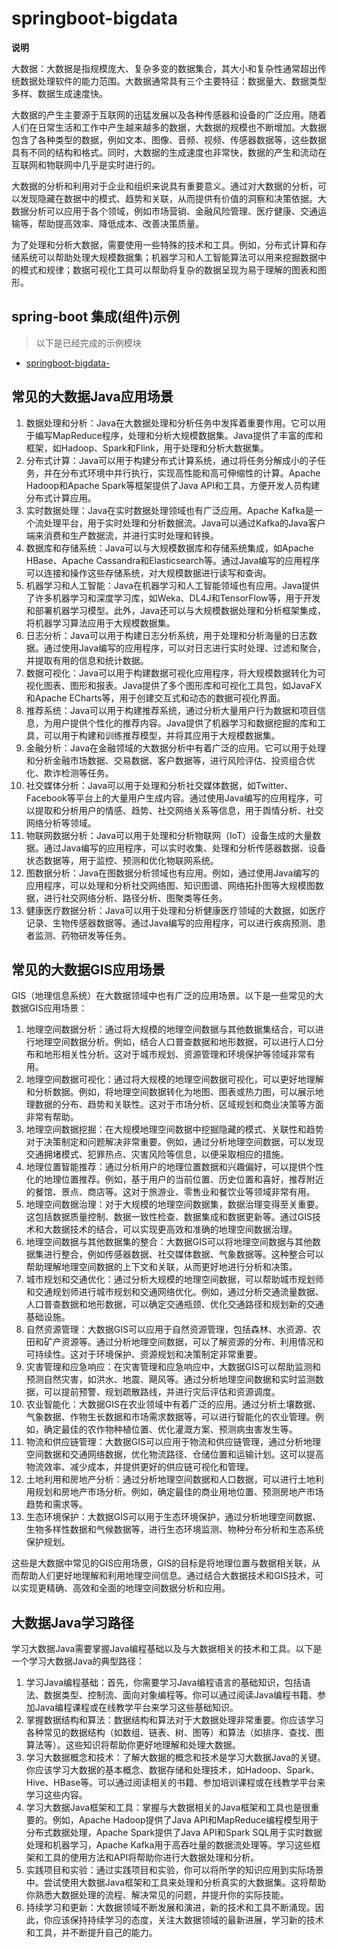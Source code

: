 # springboot-bigdata

**说明**

大数据：大数据是指规模庞大、复杂多变的数据集合，其大小和复杂性通常超出传统数据处理软件的能力范围。大数据通常具有三个主要特征：数据量大、数据类型多样、数据生成速度快。

大数据的产生主要源于互联网的迅猛发展以及各种传感器和设备的广泛应用。随着人们在日常生活和工作中产生越来越多的数据，大数据的规模也不断增加。大数据包含了各种类型的数据，例如文本、图像、音频、视频、传感器数据等，这些数据具有不同的结构和格式。同时，大数据的生成速度也非常快，数据的产生和流动在互联网和物联网中几乎是实时进行的。

大数据的分析和利用对于企业和组织来说具有重要意义。通过对大数据的分析，可以发现隐藏在数据中的模式、趋势和关联，从而提供有价值的洞察和决策依据。大数据分析可以应用于各个领域，例如市场营销、金融风险管理、医疗健康、交通运输等，帮助提高效率、降低成本、改善决策质量。

为了处理和分析大数据，需要使用一些特殊的技术和工具。例如，分布式计算和存储系统可以帮助处理大规模数据集；机器学习和人工智能算法可以用来挖掘数据中的模式和规律；数据可视化工具可以帮助将复杂的数据呈现为易于理解的图表和图形。


## spring-boot 集成(组件)示例

> 以下是已经完成的示例模块

- [springboot-bigdata- ](springboot-bigdata-)


## 常见的大数据Java应用场景

1. 数据处理和分析：Java在大数据处理和分析任务中发挥着重要作用。它可以用于编写MapReduce程序，处理和分析大规模数据集。Java提供了丰富的库和框架，如Hadoop、Spark和Flink，用于处理和分析大数据集。
2. 分布式计算：Java可以用于构建分布式计算系统，通过将任务分解成小的子任务，并在分布式环境中并行执行，实现高性能和高可伸缩性的计算。Apache Hadoop和Apache Spark等框架提供了Java API和工具，方便开发人员构建分布式计算应用。
3. 实时数据处理：Java在实时数据处理领域也有广泛应用。Apache Kafka是一个流处理平台，用于实时处理和分析数据流。Java可以通过Kafka的Java客户端来消费和生产数据流，并进行实时处理和转换。
4. 数据库和存储系统：Java可以与大规模数据库和存储系统集成，如Apache HBase、Apache Cassandra和Elasticsearch等。通过Java编写的应用程序可以连接和操作这些存储系统，对大规模数据进行读写和查询。
5. 机器学习和人工智能：Java在机器学习和人工智能领域也有应用。Java提供了许多机器学习和深度学习库，如Weka、DL4J和TensorFlow等，用于开发和部署机器学习模型。此外，Java还可以与大规模数据处理和分析框架集成，将机器学习算法应用于大规模数据集。
6. 日志分析：Java可以用于构建日志分析系统，用于处理和分析海量的日志数据。通过使用Java编写的应用程序，可以对日志进行实时处理、过滤和聚合，并提取有用的信息和统计数据。
7. 数据可视化：Java可以用于构建数据可视化应用程序，将大规模数据转化为可视化图表、图形和报表。Java提供了多个图形库和可视化工具包，如JavaFX和Apache ECharts等，用于创建交互式和动态的数据可视化界面。
8. 推荐系统：Java可以用于构建推荐系统，通过分析大量用户行为数据和项目信息，为用户提供个性化的推荐内容。Java提供了机器学习和数据挖掘的库和工具，可以用于构建和训练推荐模型，并将其应用于大规模数据集。
9. 金融分析：Java在金融领域的大数据分析中有着广泛的应用。它可以用于处理和分析金融市场数据、交易数据、客户数据等，进行风险评估、投资组合优化、欺诈检测等任务。
10. 社交媒体分析：Java可以用于处理和分析社交媒体数据，如Twitter、Facebook等平台上的大量用户生成内容。通过使用Java编写的应用程序，可以提取和分析用户的情感、趋势、社交网络关系等信息，用于舆情分析、社交网络分析等领域。
11. 物联网数据分析：Java可以用于处理和分析物联网（IoT）设备生成的大量数据。通过Java编写的应用程序，可以实时收集、处理和分析传感器数据、设备状态数据等，用于监控、预测和优化物联网系统。
12. 图数据分析：Java在图数据分析领域也有应用。例如，通过使用Java编写的应用程序，可以处理和分析社交网络图、知识图谱、网络拓扑图等大规模图数据，进行社交网络分析、路径分析、图聚类等任务。
13. 健康医疗数据分析：Java可以用于处理和分析健康医疗领域的大数据，如医疗记录、生物传感器数据等。通过Java编写的应用程序，可以进行疾病预测、患者监测、药物研发等任务。

## 常见的大数据GIS应用场景

GIS（地理信息系统）在大数据领域中也有广泛的应用场景。以下是一些常见的大数据GIS应用场景：

1. 地理空间数据分析：通过将大规模的地理空间数据与其他数据集结合，可以进行地理空间数据分析。例如，结合人口普查数据和地形数据，可以进行人口分布和地形相关性分析。这对于城市规划、资源管理和环境保护等领域非常有用。
2. 地理空间数据可视化：通过将大规模的地理空间数据可视化，可以更好地理解和分析数据。例如，将地理空间数据转化为地图、图表或热力图，可以展示地理数据的分布、趋势和关联性。这对于市场分析、区域规划和商业决策等方面非常有帮助。
3. 地理空间数据挖掘：在大规模地理空间数据中挖掘隐藏的模式、关联性和趋势对于决策制定和问题解决非常重要。例如，通过分析地理空间数据，可以发现交通拥堵模式、犯罪热点、灾害风险等信息，以便采取相应的措施。
4. 地理位置智能推荐：通过分析用户的地理位置数据和兴趣偏好，可以提供个性化的地理位置推荐。例如，基于用户的当前位置、历史位置和喜好，推荐附近的餐馆、景点、商店等。这对于旅游业、零售业和餐饮业等领域非常有用。
5. 地理空间数据治理：对于大规模的地理空间数据集，数据治理变得至关重要。这包括数据质量控制、数据一致性检查、数据集成和数据更新等。通过GIS技术和大数据技术的结合，可以实现更高效和准确的地理空间数据治理。
6. 地理空间数据与其他数据集的整合：大数据GIS可以将地理空间数据与其他数据集进行整合，例如传感器数据、社交媒体数据、气象数据等。这种整合可以帮助理解地理空间数据的上下文和关联，从而更好地进行分析和决策。
7. 城市规划和交通优化：通过分析大规模的地理空间数据，可以帮助城市规划师和交通规划师进行城市规划和交通网络优化。例如，通过分析交通流量数据、人口普查数据和地形数据，可以确定交通瓶颈、优化交通路径和规划新的交通基础设施。
8. 自然资源管理：大数据GIS可以应用于自然资源管理，包括森林、水资源、农田和矿产资源等。通过分析地理空间数据，可以了解资源的分布、利用情况和可持续性。这对于环境保护、资源规划和决策制定非常重要。
9. 灾害管理和应急响应：在灾害管理和应急响应中，大数据GIS可以帮助监测和预测自然灾害，如洪水、地震、飓风等。通过分析地理空间数据和实时监测数据，可以提前预警、规划疏散路线，并进行灾后评估和资源调度。
10. 农业智能化：大数据GIS在农业领域中有着广泛的应用。通过分析土壤数据、气象数据、作物生长数据和市场需求数据等，可以进行智能化的农业管理。例如，确定最佳的农作物种植位置、优化灌溉方案、预测病虫害发生等。
11. 物流和供应链管理：大数据GIS可以应用于物流和供应链管理，通过分析地理空间数据和交通网络数据，优化物流路径、仓储位置和运输计划。这可以提高物流效率、减少成本，并提供更好的供应链可视化和管理。
12. 土地利用和房地产分析：通过分析地理空间数据和人口数据，可以进行土地利用规划和房地产市场分析。例如，确定最佳的商业用地位置、预测房地产市场趋势和需求等。
13. 生态环境保护：大数据GIS可以用于生态环境保护，通过分析地理空间数据、生物多样性数据和气候数据等，进行生态环境监测、物种分布分析和生态系统保护规划。


这些是大数据中常见的GIS应用场景，GIS的目标是将地理位置与数据相关联，从而帮助人们更好地理解和利用地理空间信息。通过结合大数据技术和GIS技术，可以实现更精确、高效和全面的地理空间数据分析和应用。


## 大数据Java学习路径

学习大数据Java需要掌握Java编程基础以及与大数据相关的技术和工具。以下是一个学习大数据Java的典型路径：

1. 学习Java编程基础：首先，你需要学习Java编程语言的基础知识，包括语法、数据类型、控制流、面向对象编程等。你可以通过阅读Java编程书籍、参加Java编程课程或在线教学平台来学习这些基础知识。
2. 掌握数据结构和算法：数据结构和算法对于大数据处理非常重要。你应该学习各种常见的数据结构（如数组、链表、树、图等）和算法（如排序、查找、图算法等）。这些知识将帮助你更好地理解和处理大数据。
3. 学习大数据概念和技术：了解大数据的概念和技术是学习大数据Java的关键。你应该学习大数据的基本概念、数据存储和处理技术，如Hadoop、Spark、Hive、HBase等。可以通过阅读相关的书籍、参加培训课程或在线教学平台来学习这些内容。
4. 学习大数据Java框架和工具：掌握与大数据相关的Java框架和工具也是很重要的。例如，Apache Hadoop提供了Java API和MapReduce编程模型用于分布式数据处理，Apache Spark提供了Java API和Spark SQL用于实时数据处理和机器学习，Apache Kafka用于高吞吐量的数据流处理等。学习这些框架和工具的使用方法和API将帮助你进行大数据处理和分析。
5. 实践项目和实验：通过实践项目和实验，你可以将所学的知识应用到实际场景中。尝试使用大数据Java框架和工具来处理和分析真实的大数据集。这将帮助你熟悉大数据处理的流程、解决常见的问题，并提升你的实际技能。
6. 持续学习和更新：大数据领域不断发展和演进，新的技术和工具不断涌现。因此，你应该保持持续学习的态度，关注大数据领域的最新进展，学习新的技术和工具，并不断提升自己的能力。
